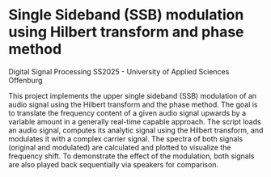 # Single Sideband (SSB) modulation using Hilbert transform and phase method

Digital Signal Processing SS2025 - University of Applied Sciences Offenburg

This project implements the upper single sideband (SSB) modulation of an audio signal using the Hilbert transform and the phase method.
The goal is to translate the frequency content of a given audio signal upwards by a variable amount in a generally real-time capable approach.
The script loads an audio signal, computes its analytic signal using the Hilbert transform, and modulates it with a complex carrier signal.
The spectra of both signals (original and modulated) are calculated and plotted to visualize the frequency shift.
To demonstrate the effect of the modulation, both signals are also played back sequentially via speakers for comparison.
